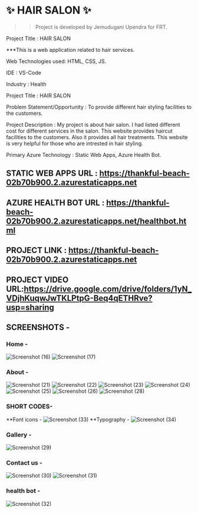 # ✨ HAIR SALON ✨
>>Project is developed by Jemudugani Upendra for FRT.

Project Title : HAIR SALON

***This is a web application related to hair services.

Web Technologies used: HTML, CSS, JS.

IDE           : VS-Code

Industry      : Health

Project Title :  HAIR SALON

Problem Statement/Opportunity : To provide different hair styling facilities to the customers.

Project Description :  My project is about hair salon. I had listed different cost for different services in the salon. This website provides haircut facilities to the customers. Also it provides all hair treatments. This website is very helpful for those who are intrested in hair styling.

Primary Azure Technology      :  Static Web Apps, Azure Health Bot.

## STATIC WEB APPS URL : https://thankful-beach-02b70b900.2.azurestaticapps.net

## AZURE HEALTH BOT URL : https://thankful-beach-02b70b900.2.azurestaticapps.net/healthbot.html

## PROJECT LINK : https://thankful-beach-02b70b900.2.azurestaticapps.net

## PROJECT VIDEO URL:https://drive.google.com/drive/folders/1yN_VDjhKuqwJwTKLPtpG-Beq4qETHRve?usp=sharing

## SCREENSHOTS -
### Home -
![Screenshot (16)](https://user-images.githubusercontent.com/111052429/214820250-c6bdab13-2aff-487d-8c17-2deb072a5f8d.png)
![Screenshot (17)](https://user-images.githubusercontent.com/111052429/214820290-e9b219d0-8145-4e4f-8a2b-b2acd0578e85.png)
### About -
![Screenshot (21)](https://user-images.githubusercontent.com/111052429/214822926-60c0a023-e338-4d1d-a254-343460089822.png)
![Screenshot (22)](https://user-images.githubusercontent.com/111052429/214822943-dca1cb78-0979-4ed8-b6ee-f3da2bf93d21.png)
![Screenshot (23)](https://user-images.githubusercontent.com/111052429/214822966-4d989965-53ca-4639-92a1-26402ae9edff.png)
![Screenshot (24)](https://user-images.githubusercontent.com/111052429/214822996-d42fd4f7-1ac1-4a5d-be48-a7c2676001cf.png)
![Screenshot (25)](https://user-images.githubusercontent.com/111052429/214823014-3cd7874b-be54-41a4-8a3b-785e5a0c8c8c.png)
![Screenshot (26)](https://user-images.githubusercontent.com/111052429/214823522-c7516d6a-e7b9-40b5-a188-bfe09c6c4a93.png)
![Screenshot (28)](https://user-images.githubusercontent.com/111052429/214823568-e689e8f6-154b-4621-9b62-1b011190ae43.png)
### SHORT CODES-
**Font icons -
![Screenshot (33)](https://user-images.githubusercontent.com/111052429/214828782-49af6243-7311-4665-aba3-80b83e978594.png)
**Typography - 
![Screenshot (34)](https://user-images.githubusercontent.com/111052429/214828798-46b7791e-e223-4921-9aff-89a881f2896f.png)
### Gallery -
![Screenshot (29)](https://user-images.githubusercontent.com/111052429/214820490-b2fc087a-e195-4b6f-9f83-e1897af60c50.png)
### Contact us -
![Screenshot (30)](https://user-images.githubusercontent.com/111052429/214824738-4fb00c03-0c1e-4802-9082-967ff79dca95.png)
![Screenshot (31)](https://user-images.githubusercontent.com/111052429/214821077-462ec878-87af-440c-8c9e-a884cf6a506f.png)
### health bot -
![Screenshot (32)](https://user-images.githubusercontent.com/111052429/214822820-f1589afe-6a84-4fd5-969f-6b52a226ddb9.png)

